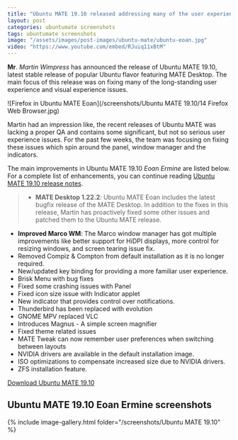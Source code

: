 ```yaml
---
title: "Ubuntu MATE 19.10 released addressing many of the user experience issues"
layout: post
categories: ubuntumate screenshots
tags: ubuntumate screenshots
image: "/assets/images/post-images/ubuntu-mate/ubuntu-eoan.jpg"
video: "https://www.youtube.com/embed/RJuiq11xBtM"
---
```


**Mr**. *Martin Wimpress* has announced the release of Ubuntu MATE 19.10, latest stable release of popular Ubuntu flavor featuring MATE Desktop. The main focus of this release was on fixing many of the long-standing user experience and visual experience issues.

![Firefox in Ubuntu MATE Eoan](/screenshots/Ubuntu MATE 19.10/14 Firefox Web Browser.jpg)

Martin had an impression like, the recent releases of Ubuntu MATE was lacking a proper QA and contains some significant, but not so serious user experience issues. For the past few weeks, the team was focusing on fixing these issues which spin around the panel, window manager and the indicators.

The main improvements in Ubuntu MATE 19.10 *Eoan Ermine* are listed below. For a complete list of enhancements, you can continue reading [Ubuntu MATE 19.10 release notes](https://ubuntu-mate.org/blog/ubuntu-mate-19-10-eoan-ermine-release/).

> - **MATE Desktop 1.22.2**: Ubuntu MATE Eoan includes the latest bugfix release of the MATE Desktop. In addition to the fixes in this release, Martin has proactively fixed some other issues and patched them to the Ubuntu MATE release.
- **Improved Marco WM**: The Marco window manager has got multiple improvements like better support for HiDPI displays, more control for resizing windows, and screen tearing issue fix.
- Removed Compiz & Compton from default installation as it is no longer required.
- New/updated key binding for providing a more familiar user experience.
- Brisk Menu with bug fixes
- Fixed some crashing issues with Panel
- Fixed icon size issue with Indicator applet
- New indicator that provides control over notifications.
- Thunderbird has been replaced with evolution
- GNOME MPV replaced VLC
- Introduces Magnus - A simple screen magnifier
- Fixed theme related issues
- MATE Tweak can now remember user preferences when switching between layouts
- NVIDIA drivers are available in the default installation image.
- ISO optimizations to compensate increased size due to NVIDIA drivers.
- ZFS installation feature.

<a href="https://cdimage.ubuntu.com/ubuntu-mate/releases/eoan/release/" target="_blank" class="download">Download Ubuntu MATE 19.10</a>

## Ubuntu MATE 19.10 Eoan Ermine screenshots
{% include image-gallery.html folder="/screenshots/Ubuntu MATE 19.10" %}

 